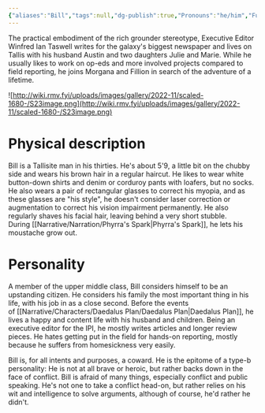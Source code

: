 ```yaml
---
{"aliases":"Bill","tags":null,"dg-publish":true,"Pronouns":"he/him","Full Name":"Winfred Ian Taswell","Role":"Assistant","Species":"Tallisite","Gender":"Cis Man","permalink":"/narrative/characters/daedalus-plan/bill-taswell/","dgPassFrontmatter":true}
---
```



The practical embodiment of the rich grounder stereotype, Executive Editor Winfred Ian Taswell writes for the galaxy's biggest newspaper and lives on Tallis with his husband Austin and two daughters Julie and Marie. While he usually likes to work on op-eds and more involved projects compared to field reporting, he joins Morgana and Fillion in search of the adventure of a lifetime.

![http://wiki.rmv.fyi/uploads/images/gallery/2022-11/scaled-1680-/S23image.png](http://wiki.rmv.fyi/uploads/images/gallery/2022-11/scaled-1680-/S23image.png)

# Physical description

Bill is a Tallisite man in his thirties. He's about 5'9, a little bit on the chubby side and wears his brown hair in a regular haircut. He likes to wear white button-down shirts and denim or corduroy pants with loafers, but no socks. He also wears a pair of rectangular glasses to correct his myopia, and as these glasses are "his style", he doesn't consider laser correction or augmentation to correct his vision impairment permanently. He also regularly shaves his facial hair, leaving behind a very short stubble. During [[Narrative/Narration/Phyrra's Spark\|Phyrra's Spark]], he lets his moustache grow out.

# Personality

A member of the upper middle class, Bill considers himself to be an upstanding citizen. He considers his family the most important thing in his life, with his job in as a close second. Before the events of [[Narrative/Characters/Daedalus Plan/Daedalus Plan\|Daedalus Plan]], he lives a happy and content life with his husband and children. Being an executive editor for the IPI, he mostly writes articles and longer review pieces. He hates getting put in the field for hands-on reporting, mostly because he suffers from homesickness very easily.

Bill is, for all intents and purposes, a coward. He is the epitome of a type-b personality: He is not at all brave or heroic, but rather backs down in the face of conflict. Bill is afraid of many things, especially conflict and public speaking. He's not one to take a conflict head-on, but rather relies on his wit and intelligence to solve arguments, although of course, he'd rather he didn't.